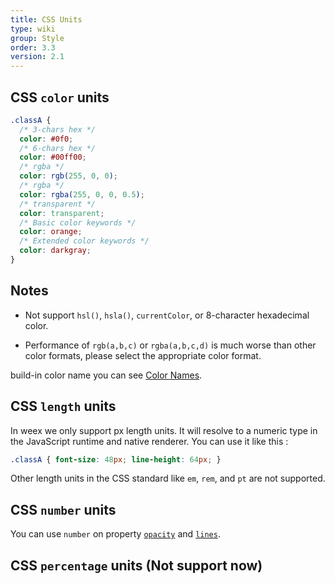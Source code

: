 ```yaml
---
title: CSS Units
type: wiki
group: Style
order: 3.3
version: 2.1
---
```


<!-- toc -->

## CSS `color` units

```css
.classA {
  /* 3-chars hex */
  color: #0f0;
  /* 6-chars hex */
  color: #00ff00;
  /* rgba */
  color: rgb(255, 0, 0);
  /* rgba */
  color: rgba(255, 0, 0, 0.5);
  /* transparent */
  color: transparent;
  /* Basic color keywords */
  color: orange;
  /* Extended color keywords */
  color: darkgray;
}
```

## Notes

* Not support `hsl()`, `hsla()`, `currentColor`, or 8-character hexadecimal color.

* Performance of `rgb(a,b,c)` or `rgba(a,b,c,d)` is much worse than other color formats, please select the appropriate color format.

build-in color name you can see [Color Names](./color-names.html).

## CSS `length` units

In weex we only support px length units. It will resolve to a numeric type in the JavaScript runtime and native renderer.
You can use it like this :

```css
.classA { font-size: 48px; line-height: 64px; }
```

Other length units in the CSS standard like `em`, `rem`, and `pt` are not supported.

## CSS `number` units

You can use `number` on property [`opacity`](./common-styles.html) and [`lines`](./text-styles.html).


## CSS `percentage` units (Not support now)

